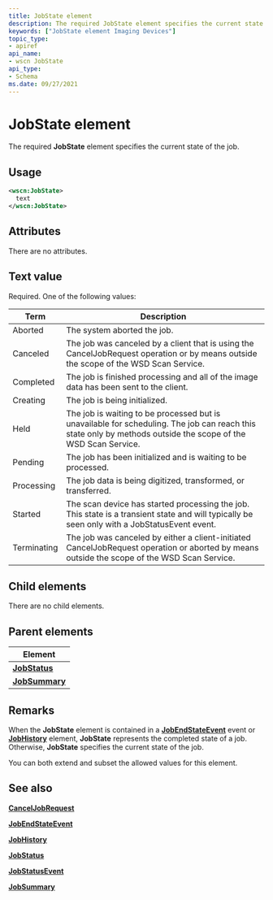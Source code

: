 ```yaml
---
title: JobState element
description: The required JobState element specifies the current state of the job.
keywords: ["JobState element Imaging Devices"]
topic_type:
- apiref
api_name:
- wscn JobState
api_type:
- Schema
ms.date: 09/27/2021
---
```


# JobState element

The required **JobState** element specifies the current state of the job.

## Usage

```xml
<wscn:JobState>
  text
</wscn:JobState>
```

## Attributes

There are no attributes.

## Text value

Required. One of the following values:

| Term | Description |
|--|--|
| Aborted | The system aborted the job. |
| Canceled | The job was canceled by a client that is using the CancelJobRequest operation or by means outside the scope of the WSD Scan Service. |
| Completed | The job is finished processing and all of the image data has been sent to the client. |
| Creating | The job is being initialized. |
| Held | The job is waiting to be processed but is unavailable for scheduling. The job can reach this state only by methods outside the scope of the WSD Scan Service. |
| Pending | The job has been initialized and is waiting to be processed. |
| Processing | The job data is being digitized, transformed, or transferred. |
| Started | The scan device has started processing the job. This state is a transient state and will typically be seen only with a JobStatusEvent event. |
| Terminating | The job was canceled by either a client-initiated CancelJobRequest operation or aborted by means outside the scope of the WSD Scan Service. |

## Child elements

There are no child elements.

## Parent elements

| Element |
|--|
| [**JobStatus**](jobstatus.md) |
| [**JobSummary**](jobsummary.md) |

## Remarks

When the **JobState** element is contained in a [**JobEndStateEvent**](jobendstateevent.md) event or [**JobHistory**](jobhistory2.md) element, **JobState** represents the completed state of a job. Otherwise, **JobState** specifies the current state of the job.

You can both extend and subset the allowed values for this element.

## See also

[**CancelJobRequest**](canceljobrequest.md)

[**JobEndStateEvent**](jobendstateevent.md)

[**JobHistory**](jobhistory2.md)

[**JobStatus**](jobstatus.md)

[**JobStatusEvent**](jobstatusevent.md)

[**JobSummary**](jobsummary.md)
